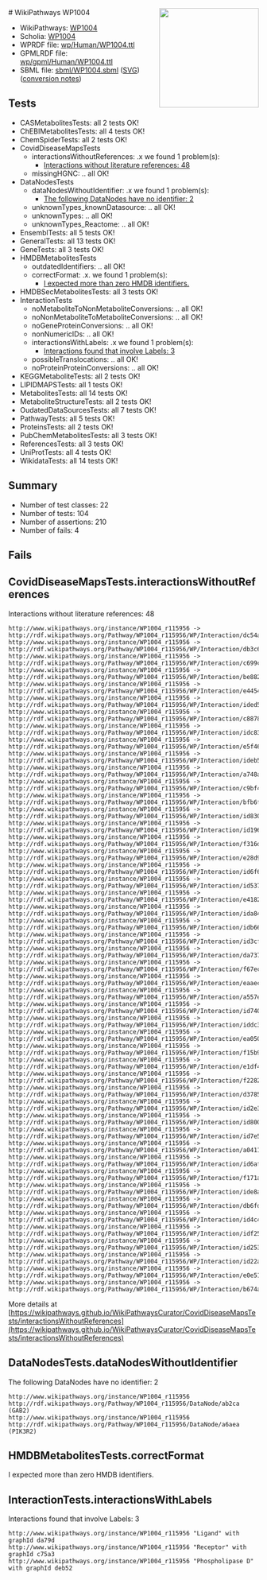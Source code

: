 <img style="float: right; width: 200px" src="../logo.png" />
# WikiPathways WP1004

* WikiPathways: [WP1004](https://identifiers.org/wikipathways:WP1004)
* Scholia: [WP1004](https://scholia.toolforge.org/wikipathways/WP1004)
* WPRDF file: [wp/Human/WP1004.ttl](../wp/Human/WP1004.ttl)
* GPMLRDF file: [wp/gpml/Human/WP1004.ttl](../wp/gpml/Human/WP1004.ttl)
* SBML file: [sbml/WP1004.sbml](../sbml/WP1004.sbml) ([SVG](../sbml/WP1004.svg)) ([conversion notes](../sbml/WP1004.txt))

## Tests
* CASMetabolitesTests: all 2 tests OK!
* ChEBIMetabolitesTests: all 4 tests OK!
* ChemSpiderTests: all 2 tests OK!
* CovidDiseaseMapsTests
    * interactionsWithoutReferences: .x we found 1 problem(s):
        * [Interactions without literature references: 48](#9701cd46)
    * missingHGNC: .. all OK!
* DataNodesTests
    * dataNodesWithoutIdentifier: .x we found 1 problem(s):
        * [The following DataNodes have no identifier: 2](#d2d32fa1)
    * unknownTypes_knownDatasource: .. all OK!
    * unknownTypes: .. all OK!
    * unknownTypes_Reactome: .. all OK!
* EnsemblTests: all 5 tests OK!
* GeneralTests: all 13 tests OK!
* GeneTests: all 3 tests OK!
* HMDBMetabolitesTests
    * outdatedIdentifiers: .. all OK!
    * correctFormat: .x. we found 1 problem(s):
        * [I expected more than zero HMDB identifiers.](#ad154c1e)
* HMDBSecMetabolitesTests: all 3 tests OK!
* InteractionTests
    * noMetaboliteToNonMetaboliteConversions: .. all OK!
    * noNonMetaboliteToMetaboliteConversions: .. all OK!
    * noGeneProteinConversions: .. all OK!
    * nonNumericIDs: .. all OK!
    * interactionsWithLabels: .x we found 1 problem(s):
        * [Interactions found that involve Labels: 3](#630d267a)
    * possibleTranslocations: .. all OK!
    * noProteinProteinConversions: .. all OK!
* KEGGMetaboliteTests: all 2 tests OK!
* LIPIDMAPSTests: all 1 tests OK!
* MetabolitesTests: all 14 tests OK!
* MetaboliteStructureTests: all 2 tests OK!
* OudatedDataSourcesTests: all 7 tests OK!
* PathwayTests: all 5 tests OK!
* ProteinsTests: all 2 tests OK!
* PubChemMetabolitesTests: all 3 tests OK!
* ReferencesTests: all 3 tests OK!
* UniProtTests: all 4 tests OK!
* WikidataTests: all 14 tests OK!


## Summary

* Number of test classes: 22
* Number of tests: 104
* Number of assertions: 210
* Number of fails: 4

## Fails

<a name="9701cd46" />

## CovidDiseaseMapsTests.interactionsWithoutReferences

Interactions without literature references: 48
```
http://www.wikipathways.org/instance/WP1004_r115956 -> http://rdf.wikipathways.org/Pathway/WP1004_r115956/WP/Interaction/dc54a
http://www.wikipathways.org/instance/WP1004_r115956 -> http://rdf.wikipathways.org/Pathway/WP1004_r115956/WP/Interaction/db3c6
http://www.wikipathways.org/instance/WP1004_r115956 -> http://rdf.wikipathways.org/Pathway/WP1004_r115956/WP/Interaction/c699c
http://www.wikipathways.org/instance/WP1004_r115956 -> http://rdf.wikipathways.org/Pathway/WP1004_r115956/WP/Interaction/be882
http://www.wikipathways.org/instance/WP1004_r115956 -> http://rdf.wikipathways.org/Pathway/WP1004_r115956/WP/Interaction/e4454
http://www.wikipathways.org/instance/WP1004_r115956 -> http://rdf.wikipathways.org/Pathway/WP1004_r115956/WP/Interaction/ided56af3e
http://www.wikipathways.org/instance/WP1004_r115956 -> http://rdf.wikipathways.org/Pathway/WP1004_r115956/WP/Interaction/c8878
http://www.wikipathways.org/instance/WP1004_r115956 -> http://rdf.wikipathways.org/Pathway/WP1004_r115956/WP/Interaction/idc83d2029
http://www.wikipathways.org/instance/WP1004_r115956 -> http://rdf.wikipathways.org/Pathway/WP1004_r115956/WP/Interaction/e5f46
http://www.wikipathways.org/instance/WP1004_r115956 -> http://rdf.wikipathways.org/Pathway/WP1004_r115956/WP/Interaction/ideb597089
http://www.wikipathways.org/instance/WP1004_r115956 -> http://rdf.wikipathways.org/Pathway/WP1004_r115956/WP/Interaction/a748a
http://www.wikipathways.org/instance/WP1004_r115956 -> http://rdf.wikipathways.org/Pathway/WP1004_r115956/WP/Interaction/c9bf4
http://www.wikipathways.org/instance/WP1004_r115956 -> http://rdf.wikipathways.org/Pathway/WP1004_r115956/WP/Interaction/bfb6f
http://www.wikipathways.org/instance/WP1004_r115956 -> http://rdf.wikipathways.org/Pathway/WP1004_r115956/WP/Interaction/id8306bd5
http://www.wikipathways.org/instance/WP1004_r115956 -> http://rdf.wikipathways.org/Pathway/WP1004_r115956/WP/Interaction/id1964598e
http://www.wikipathways.org/instance/WP1004_r115956 -> http://rdf.wikipathways.org/Pathway/WP1004_r115956/WP/Interaction/f316d
http://www.wikipathways.org/instance/WP1004_r115956 -> http://rdf.wikipathways.org/Pathway/WP1004_r115956/WP/Interaction/e28d9
http://www.wikipathways.org/instance/WP1004_r115956 -> http://rdf.wikipathways.org/Pathway/WP1004_r115956/WP/Interaction/id6f63477b
http://www.wikipathways.org/instance/WP1004_r115956 -> http://rdf.wikipathways.org/Pathway/WP1004_r115956/WP/Interaction/id5370b60f
http://www.wikipathways.org/instance/WP1004_r115956 -> http://rdf.wikipathways.org/Pathway/WP1004_r115956/WP/Interaction/e4182
http://www.wikipathways.org/instance/WP1004_r115956 -> http://rdf.wikipathways.org/Pathway/WP1004_r115956/WP/Interaction/ida84ce6bf
http://www.wikipathways.org/instance/WP1004_r115956 -> http://rdf.wikipathways.org/Pathway/WP1004_r115956/WP/Interaction/idb66b7d6d
http://www.wikipathways.org/instance/WP1004_r115956 -> http://rdf.wikipathways.org/Pathway/WP1004_r115956/WP/Interaction/id3cf9e9a6
http://www.wikipathways.org/instance/WP1004_r115956 -> http://rdf.wikipathways.org/Pathway/WP1004_r115956/WP/Interaction/da737
http://www.wikipathways.org/instance/WP1004_r115956 -> http://rdf.wikipathways.org/Pathway/WP1004_r115956/WP/Interaction/f67ec
http://www.wikipathways.org/instance/WP1004_r115956 -> http://rdf.wikipathways.org/Pathway/WP1004_r115956/WP/Interaction/eaaec
http://www.wikipathways.org/instance/WP1004_r115956 -> http://rdf.wikipathways.org/Pathway/WP1004_r115956/WP/Interaction/a557e
http://www.wikipathways.org/instance/WP1004_r115956 -> http://rdf.wikipathways.org/Pathway/WP1004_r115956/WP/Interaction/id740d5e52
http://www.wikipathways.org/instance/WP1004_r115956 -> http://rdf.wikipathways.org/Pathway/WP1004_r115956/WP/Interaction/iddc3cbb76
http://www.wikipathways.org/instance/WP1004_r115956 -> http://rdf.wikipathways.org/Pathway/WP1004_r115956/WP/Interaction/ea050
http://www.wikipathways.org/instance/WP1004_r115956 -> http://rdf.wikipathways.org/Pathway/WP1004_r115956/WP/Interaction/f15b9
http://www.wikipathways.org/instance/WP1004_r115956 -> http://rdf.wikipathways.org/Pathway/WP1004_r115956/WP/Interaction/e1df4
http://www.wikipathways.org/instance/WP1004_r115956 -> http://rdf.wikipathways.org/Pathway/WP1004_r115956/WP/Interaction/f2282
http://www.wikipathways.org/instance/WP1004_r115956 -> http://rdf.wikipathways.org/Pathway/WP1004_r115956/WP/Interaction/d3785
http://www.wikipathways.org/instance/WP1004_r115956 -> http://rdf.wikipathways.org/Pathway/WP1004_r115956/WP/Interaction/id2e34dce
http://www.wikipathways.org/instance/WP1004_r115956 -> http://rdf.wikipathways.org/Pathway/WP1004_r115956/WP/Interaction/id800b9798
http://www.wikipathways.org/instance/WP1004_r115956 -> http://rdf.wikipathways.org/Pathway/WP1004_r115956/WP/Interaction/id7e50b786
http://www.wikipathways.org/instance/WP1004_r115956 -> http://rdf.wikipathways.org/Pathway/WP1004_r115956/WP/Interaction/a0411
http://www.wikipathways.org/instance/WP1004_r115956 -> http://rdf.wikipathways.org/Pathway/WP1004_r115956/WP/Interaction/id6afaa580
http://www.wikipathways.org/instance/WP1004_r115956 -> http://rdf.wikipathways.org/Pathway/WP1004_r115956/WP/Interaction/f171a
http://www.wikipathways.org/instance/WP1004_r115956 -> http://rdf.wikipathways.org/Pathway/WP1004_r115956/WP/Interaction/ide8ab98a3
http://www.wikipathways.org/instance/WP1004_r115956 -> http://rdf.wikipathways.org/Pathway/WP1004_r115956/WP/Interaction/db6fd
http://www.wikipathways.org/instance/WP1004_r115956 -> http://rdf.wikipathways.org/Pathway/WP1004_r115956/WP/Interaction/id4c4c910f
http://www.wikipathways.org/instance/WP1004_r115956 -> http://rdf.wikipathways.org/Pathway/WP1004_r115956/WP/Interaction/idf2584f6f
http://www.wikipathways.org/instance/WP1004_r115956 -> http://rdf.wikipathways.org/Pathway/WP1004_r115956/WP/Interaction/id25325ac
http://www.wikipathways.org/instance/WP1004_r115956 -> http://rdf.wikipathways.org/Pathway/WP1004_r115956/WP/Interaction/id22a084b8
http://www.wikipathways.org/instance/WP1004_r115956 -> http://rdf.wikipathways.org/Pathway/WP1004_r115956/WP/Interaction/e0e51
http://www.wikipathways.org/instance/WP1004_r115956 -> http://rdf.wikipathways.org/Pathway/WP1004_r115956/WP/Interaction/b674a
```

More details at [https://wikipathways.github.io/WikiPathwaysCurator/CovidDiseaseMapsTests/interactionsWithoutReferences](https://wikipathways.github.io/WikiPathwaysCurator/CovidDiseaseMapsTests/interactionsWithoutReferences)

<a name="d2d32fa1" />

## DataNodesTests.dataNodesWithoutIdentifier

The following DataNodes have no identifier: 2
```
http://www.wikipathways.org/instance/WP1004_r115956 http://rdf.wikipathways.org/Pathway/WP1004_r115956/DataNode/ab2ca (GAB2)
http://www.wikipathways.org/instance/WP1004_r115956 http://rdf.wikipathways.org/Pathway/WP1004_r115956/DataNode/a6aea (PIK3R2)
```

<a name="ad154c1e" />

## HMDBMetabolitesTests.correctFormat

I expected more than zero HMDB identifiers.
<a name="630d267a" />

## InteractionTests.interactionsWithLabels

Interactions found that involve Labels: 3
```
http://www.wikipathways.org/instance/WP1004_r115956 "Ligand" with graphId da79d
http://www.wikipathways.org/instance/WP1004_r115956 "Receptor" with graphId c75a3
http://www.wikipathways.org/instance/WP1004_r115956 "Phospholipase D" with graphId deb52
```


